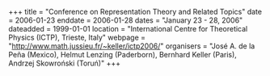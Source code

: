 +++
title = "Conference on Representation Theory and Related Topics"
date = 2006-01-23
enddate = 2006-01-28
dates = "January 23 - 28, 2006"
dateadded = 1999-01-01
location = "International Centre for Theoretical Physics (ICTP), Trieste, Italy"
webpage = "http://www.math.jussieu.fr/~keller/ictp2006/"
organisers = "José A. de la Peña (Mexico), Helmut Lenzing (Paderborn), Bernhard Keller (Paris), Andrzej Skowroński (Toruń)"
+++
